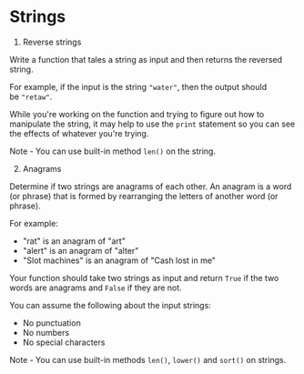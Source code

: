 # Strings

1. Reverse strings
   
Write a function that tales a string as input and then returns the reversed string. 

For example, if the input is the string `"water"`, then the output should be `"retaw"`.

While you're working on the function and trying to figure out how to manipulate the string, it may help to use the `print` statement so you can see the effects of whatever you're trying.

Note - You can use built-in method `len()` on the string.

2. Anagrams

Determine if two strings are anagrams of each other. 
An anagram is a word (or phrase) that is formed by rearranging the letters of another word (or phrase).

For example:

- "rat" is an anagram of "art"
- "alert" is an anagram of "alter"
- "Slot machines" is an anagram of "Cash lost in me"

Your function should take two strings as input and return `True` if the two words are anagrams and `False` if they are not.

You can assume the following about the input strings:

- No punctuation
- No numbers
- No special characters

Note - You can use built-in methods `len()`, `lower()` and `sort()` on strings.